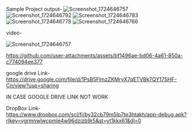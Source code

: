 Sample Project
output-
![Screenshot_1724646757](https://github.com/user-attachments/assets/f78bd6a4-e1e5-4638-a2dc-5693f9201ff4)
![Screenshot_1724646792](https://github.com/user-attachments/assets/5c3a1c9c-500a-48e7-8258-dfead5c749bd)
![Screenshot_1724646783](https://github.com/user-attachments/assets/90d53ec2-8bfb-4f53-9190-b8f1525af6a0)
![Screenshot_1724646778](https://github.com/user-attachments/assets/d3bf6ada-0c5d-4607-92b8-84fc7a5e58e5)
![Screenshot_1724646766](https://github.com/user-attachments/assets/399e50db-419e-4446-8e29-2e049a2118d1)

video-


![Screenshot_1724646757](https://github.com/user-attachments/assets/f78bd6a4-e1e5-4638-a2dc-5693f9201ff4)

https://github.com/user-attachments/assets/bf1496ae-bd06-4a61-850a-c774094ee377


google drive Link-
https://drive.google.com/file/d/1PsB5FlmzZKMryX7qETVBk7QY17SHF-Cn/view?usp=sharing

IN CASE GOOGLE DRIVE LINK NOT WORK

DropBox Link-
https://www.dropbox.com/scl/fi/by32cb79m5lp7te3htakh/app-debug.apk?rlkey=vgrmnwlwcpmle4w96dzizb9r5&st=yt1kkx61&dl=0

